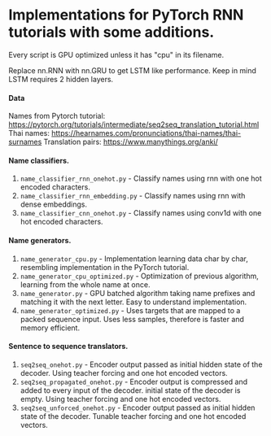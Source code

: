 # Implementations for PyTorch RNN tutorials with some additions.


Every script is GPU optimized unless it has "cpu" in its filename.

Replace nn.RNN with nn.GRU to get LSTM like performance. Keep in mind LSTM requires 2 hidden layers.


#### Data
Names from Pytorch tutorial: https://pytorch.org/tutorials/intermediate/seq2seq_translation_tutorial.html
Thai names: https://hearnames.com/pronunciations/thai-names/thai-surnames
Translation pairs: https://www.manythings.org/anki/


#### Name classifiers.
1. `name_classifier_rnn_onehot.py` - Classify names using rnn with one hot encoded characters.
2. `name_classifier_rnn_embedding.py` - Classify names using rnn with dense embeddings.
3. `name_classifier_cnn_onehot.py` - Classify names using conv1d with one hot encoded characters.

#### Name generators.
1. `name_generator_cpu.py` - Implementation learning data char by char, resembling implementation in the PyTorch tutorial.
2. `name_generator_cpu_optimized.py` - Optimization of previous algorithm, learning from the whole name at once.
3. `name_generator.py` - GPU batched algorithm taking name prefixes and matching it with the next letter. Easy to understand implementation.
4. `name_generator_optimized.py` - Uses targets that are mapped to a packed sequence input. Uses less samples, therefore is faster and memory efficient.

#### Sentence to sequence translators.
1. `seq2seq_onehot.py` - Encoder output passed as initial hidden state of the decoder. Using teacher forcing and one hot encoded vectors.
2. `seq2seq_propagated_onehot.py` - Encoder output is compressed and added to every input of the decoder. initial state of the decoder is empty. Using teacher forcing and one hot encoded vectors.
3. `seq2seq_unforced_onehot.py` - Encoder output passed as initial hidden state of the decoder. Tunable teacher forcing and one hot encoded vectors.
